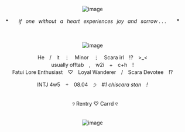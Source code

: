 <div align="center">

![image](https://github.com/user-attachments/assets/16447e7e-6c58-42d0-807b-9ec7d8f8ab66)

❝　　*if⠀one⠀without⠀a⠀heart⠀experiences⠀joy⠀and⠀sorrow . . .*　　❞

<div align="center">　

<div align="center">

![image](https://github.com/user-attachments/assets/9fa8de91-21f9-456a-9369-a06be838b1b1)

<div align="center"> He　/　it　⋮　Minor　⋮　Scara irl　!?　>_<
<div align="center"> usually offtab　,　w2i　+　c+h　!
<div align="center"> Fatui Lore Enthusiast　♡　Loyal Wanderer　/　Scara Devotee　!?

  INTJ 4w5　+　08.04　੭　*#1 chiscara stan　!*
<div align="center">　
<div align="center">　୨ Rentry ♡ Carrd ୧
<div align="center">　

<div align="center">

![image](https://github.com/user-attachments/assets/3063b7a7-bbf7-4edc-a248-b6e0caeb568b)




